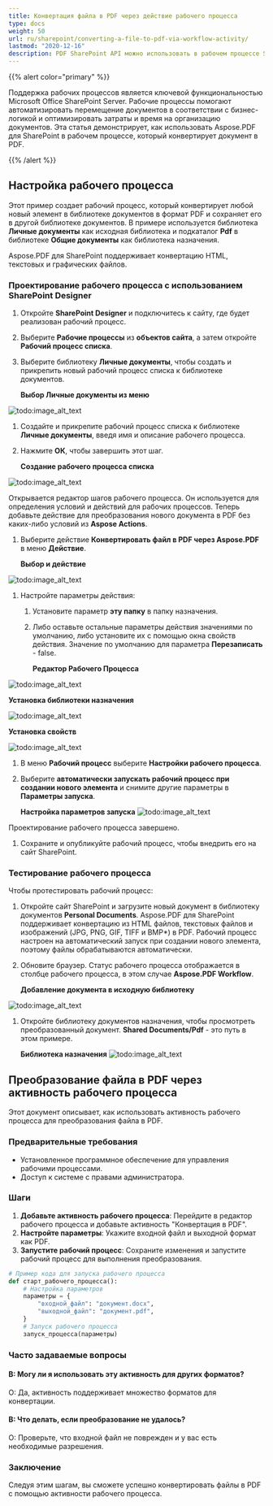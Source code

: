 ```yaml
---
title: Конвертация файла в PDF через действие рабочего процесса
type: docs
weight: 50
url: ru/sharepoint/converting-a-file-to-pdf-via-workflow-activity/
lastmod: "2020-12-16"
description: PDF SharePoint API можно использовать в рабочем процессе SharePoint для конвертации документа в PDF.
---
```


{{% alert color="primary" %}}

Поддержка рабочих процессов является ключевой функциональностью Microsoft Office SharePoint Server. Рабочие процессы помогают автоматизировать перемещение документов в соответствии с бизнес-логикой и оптимизировать затраты и время на организацию документов. Эта статья демонстрирует, как использовать Aspose.PDF для SharePoint в рабочем процессе, который конвертирует документ в PDF.

{{% /alert %}}
## **Настройка рабочего процесса**

Этот пример создает рабочий процесс, который конвертирует любой новый элемент в библиотеке документов в формат PDF и сохраняет его в другой библиотеке документов. В примере используется библиотека **Личные документы** как исходная библиотека и подкаталог **Pdf** в библиотеке **Общие документы** как библиотека назначения.

Aspose.PDF для SharePoint поддерживает конвертацию HTML, текстовых и графических файлов.

### **Проектирование рабочего процесса с использованием SharePoint Designer**

1. Откройте **SharePoint Designer** и подключитесь к сайту, где будет реализован рабочий процесс.
1. Выберите **Рабочие процессы** из **объектов сайта**, а затем откройте **Рабочий процесс списка**.
1. Выберите библиотеку **Личные документы**, чтобы создать и прикрепить новый рабочий процесс списка к библиотеке документов.

   **Выбор Личные документы из меню**

![todo:image_alt_text](converting-a-file-to-pdf-via-workflow-activity_1.png)

1. Создайте и прикрепите рабочий процесс списка к библиотеке **Личные документы**, введя имя и описание рабочего процесса.
1. Нажмите **ОК**, чтобы завершить этот шаг.

   **Создание рабочего процесса списка**

![todo:image_alt_text](converting-a-file-to-pdf-via-workflow-activity_2.png)

Открывается редактор шагов рабочего процесса. Он используется для определения условий и действий для рабочих процессов. Теперь добавьте действие для преобразования нового документа в PDF без каких-либо условий из **Aspose Actions**.
1. Выберите действие **Конвертировать файл в PDF через Aspose.PDF** в меню **Действие**.

   **Выбор и действие**

![todo:image_alt_text](converting-a-file-to-pdf-via-workflow-activity_3.png)

1. Настройте параметры действия:
   1. Установите параметр **эту папку** в папку назначения.
   1. Либо оставьте остальные параметры действия значениями по умолчанию, либо установите их с помощью окна свойств действия. Значение по умолчанию для параметра **Перезаписать** - false.

      **Редактор Рабочего Процесса**

![todo:image_alt_text](converting-a-file-to-pdf-via-workflow-activity_4.png)

**Установка библиотеки назначения**

![todo:image_alt_text](converting-a-file-to-pdf-via-workflow-activity_5.png)

**Установка свойств**

![todo:image_alt_text](converting-a-file-to-pdf-via-workflow-activity_6.png)

1. В меню **Рабочий процесс** выберите **Настройки рабочего процесса**.
1. Выберите **автоматически запускать рабочий процесс при создании нового элемента** и снимите другие параметры в **Параметры запуска**.

   **Настройка параметров запуска**
![todo:image_alt_text](converting-a-file-to-pdf-via-workflow-activity_7.png)

Проектирование рабочего процесса завершено.

1. Сохраните и опубликуйте рабочий процесс, чтобы внедрить его на сайт SharePoint.

### **Тестирование рабочего процесса**

Чтобы протестировать рабочий процесс:

1. Откройте сайт SharePoint и загрузите новый документ в библиотеку документов **Personal Documents**.
   Aspose.PDF для SharePoint поддерживает конвертацию из HTML файлов, текстовых файлов и изображений (JPG, PNG, GIF, TIFF и BMP*) в PDF. Рабочий процесс настроен на автоматический запуск при создании нового элемента, поэтому файлы обрабатываются автоматически.
1. Обновите браузер.
   Статус рабочего процесса отображается в столбце рабочего процесса, в этом случае **Aspose.PDF Workflow**.

   **Добавление документа в исходную библиотеку**

![todo:image_alt_text](converting-a-file-to-pdf-via-workflow-activity_8.png)

1. Откройте библиотеку документов назначения, чтобы просмотреть преобразованный документ. **Shared Documents/Pdf** - это путь в этом примере.

   **Библиотека назначения**
![todo:image_alt_text](converting-a-file-to-pdf-via-workflow-activity_9.png)

## Преобразование файла в PDF через активность рабочего процесса

Этот документ описывает, как использовать активность рабочего процесса для преобразования файла в PDF. 

### Предварительные требования

- Установленное программное обеспечение для управления рабочими процессами.
- Доступ к системе с правами администратора.

### Шаги

1. **Добавьте активность рабочего процесса**: Перейдите в редактор рабочего процесса и добавьте активность "Конвертация в PDF".
2. **Настройте параметры**: Укажите входной файл и выходной формат как PDF.
3. **Запустите рабочий процесс**: Сохраните изменения и запустите рабочий процесс для выполнения преобразования.

```python
# Пример кода для запуска рабочего процесса
def старт_рабочего_процесса():
    # Настройка параметров
    параметры = {
        "входной_файл": "документ.docx",
        "выходной_файл": "документ.pdf",
    }
    # Запуск рабочего процесса
    запуск_процесса(параметры)
```

### Часто задаваемые вопросы

#### В: Могу ли я использовать эту активность для других форматов?

О: Да, активность поддерживает множество форматов для конвертации.

#### В: Что делать, если преобразование не удалось?

О: Проверьте, что входной файл не поврежден и у вас есть необходимые разрешения.

### Заключение

Следуя этим шагам, вы сможете успешно конвертировать файлы в PDF с помощью активности рабочего процесса.